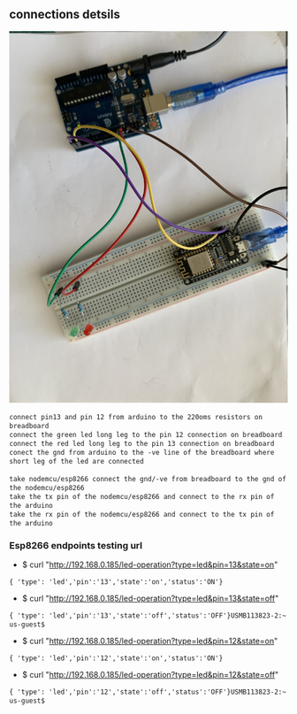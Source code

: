 

## connections detsils 
![img](https://github.com/adarshkumarsingh83/arduino/blob/master/APPLICATION/esp8266-arduinouno-communication/connection.JPG)

```
connect pin13 and pin 12 from arduino to the 220oms resistors on breadboard 
connect the green led long leg to the pin 12 connection on breadboard 
connect the red led long leg to the pin 13 connection on breadboard 
conect the gnd from arduino to the -ve line of the breadboard where short leg of the led are connected 

take nodemcu/esp8266 connect the gnd/-ve from breadboard to the gnd of the nodemcu/esp8266
take the tx pin of the nodemcu/esp8266 and connect to the rx pin of the arduino 
take the rx pin of the nodemcu/esp8266 and connect to the tx pin of the arduino 
```

### Esp8266 endpoints testing url 

* $ curl "http://192.168.0.185/led-operation?type=led&pin=13&state=on"
```
{ 'type': 'led','pin':'13','state':'on','status':'ON'}
```
* $ curl "http://192.168.0.185/led-operation?type=led&pin=13&state=off"
```
{ 'type': 'led','pin':'13','state':'off','status':'OFF'}USMB113823-2:~ us-guest$ 
```
* $ curl "http://192.168.0.185/led-operation?type=led&pin=12&state=on"
```
{ 'type': 'led','pin':'12','state':'on','status':'ON'}
```
* $ curl "http://192.168.0.185/led-operation?type=led&pin=12&state=off"
```
{ 'type': 'led','pin':'12','state':'off','status':'OFF'}USMB113823-2:~ us-guest$ 
```